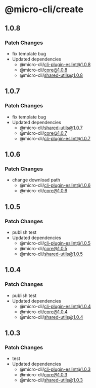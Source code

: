 # @micro-cli/create

## 1.0.8

### Patch Changes

- fix template bug
- Updated dependencies
  - @micro-cli/cli-plugin-eslint@1.0.8
  - @micro-cli/core@1.0.8
  - @micro-cli/shared-utils@1.0.8

## 1.0.7

### Patch Changes

- fix template bug
- Updated dependencies
  - @micro-cli/shared-utils@1.0.7
  - @micro-cli/core@1.0.7
  - @micro-cli/cli-plugin-eslint@1.0.7

## 1.0.6

### Patch Changes

- change download path
  - @micro-cli/cli-plugin-eslint@1.0.6
  - @micro-cli/core@1.0.6

## 1.0.5

### Patch Changes

- publish test
- Updated dependencies
  - @micro-cli/cli-plugin-eslint@1.0.5
  - @micro-cli/core@1.0.5
  - @micro-cli/shared-utils@1.0.5

## 1.0.4

### Patch Changes

- publish test
- Updated dependencies
  - @micro-cli/cli-plugin-eslint@1.0.4
  - @micro-cli/core@1.0.4
  - @micro-cli/shared-utils@1.0.4

## 1.0.3

### Patch Changes

- test
- Updated dependencies
  - @micro-cli/cli-plugin-eslint@1.0.3
  - @micro-cli/core@1.0.3
  - @micro-cli/shared-utils@1.0.3
